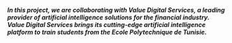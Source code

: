 

***In this project, we are collaborating with Value Digital Services, a leading provider of artificial intelligence solutions for the financial industry. Value Digital Services brings its cutting-edge artificial intelligence platform to train students from the Ecole Polytechnique de Tunisie.***
